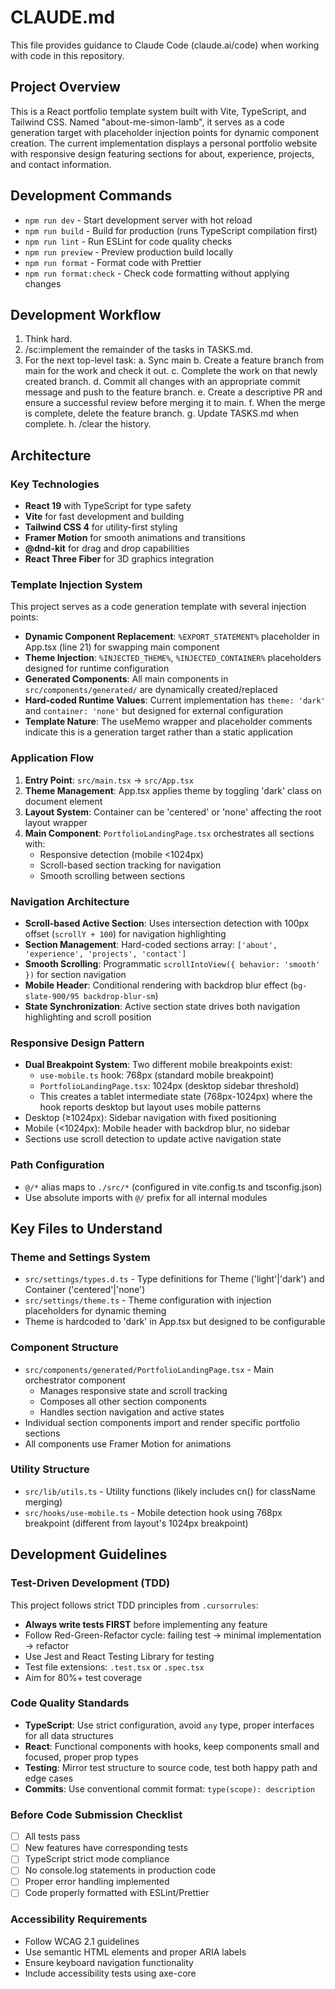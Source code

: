 # CLAUDE.md

This file provides guidance to Claude Code (claude.ai/code) when working with code in this repository.

## Project Overview

This is a React portfolio template system built with Vite, TypeScript, and Tailwind CSS. Named "about-me-simon-lamb", it serves as a code generation target with placeholder injection points for dynamic component creation. The current implementation displays a personal portfolio website with responsive design featuring sections for about, experience, projects, and contact information.

## Development Commands

- `npm run dev` - Start development server with hot reload
- `npm run build` - Build for production (runs TypeScript compilation first)
- `npm run lint` - Run ESLint for code quality checks
- `npm run preview` - Preview production build locally
- `npm run format` - Format code with Prettier
- `npm run format:check` - Check code formatting without applying changes

## Development Workflow

1. Think hard.
2. /sc:implement the remainder of the tasks in TASKS.md.
3. For the next top-level task:
   a. Sync main
   b. Create a feature branch from main for the work and check it out.
   c. Complete the work on that newly created branch.
   d. Commit all changes with an appropriate commit message and push to the feature branch.
   e. Create a descriptive PR and ensure a successful review before merging it to main.
   f. When the merge is complete, delete the feature branch.
   g. Update TASKS.md when complete.
   h. /clear the history.

## Architecture

### Key Technologies

- **React 19** with TypeScript for type safety
- **Vite** for fast development and building
- **Tailwind CSS 4** for utility-first styling
- **Framer Motion** for smooth animations and transitions
- **@dnd-kit** for drag and drop capabilities
- **React Three Fiber** for 3D graphics integration

### Template Injection System

This project serves as a code generation template with several injection points:

- **Dynamic Component Replacement**: `%EXPORT_STATEMENT%` placeholder in App.tsx (line 21) for swapping main component
- **Theme Injection**: `%INJECTED_THEME%`, `%INJECTED_CONTAINER%` placeholders designed for runtime configuration
- **Generated Components**: All main components in `src/components/generated/` are dynamically created/replaced
- **Hard-coded Runtime Values**: Current implementation has `theme: 'dark'` and `container: 'none'` but designed for external configuration
- **Template Nature**: The useMemo wrapper and placeholder comments indicate this is a generation target rather than a static application

### Application Flow

1. **Entry Point**: `src/main.tsx` → `src/App.tsx`
2. **Theme Management**: App.tsx applies theme by toggling 'dark' class on document element
3. **Layout System**: Container can be 'centered' or 'none' affecting the root layout wrapper
4. **Main Component**: `PortfolioLandingPage.tsx` orchestrates all sections with:
   - Responsive detection (mobile <1024px)
   - Scroll-based section tracking for navigation
   - Smooth scrolling between sections

### Navigation Architecture

- **Scroll-based Active Section**: Uses intersection detection with 100px offset (`scrollY + 100`) for navigation highlighting
- **Section Management**: Hard-coded sections array: `['about', 'experience', 'projects', 'contact']`
- **Smooth Scrolling**: Programmatic `scrollIntoView({ behavior: 'smooth' })` for section navigation
- **Mobile Header**: Conditional rendering with backdrop blur effect (`bg-slate-900/95 backdrop-blur-sm`)
- **State Synchronization**: Active section state drives both navigation highlighting and scroll position

### Responsive Design Pattern

- **Dual Breakpoint System**: Two different mobile breakpoints exist:
  - `use-mobile.ts` hook: 768px (standard mobile breakpoint)
  - `PortfolioLandingPage.tsx`: 1024px (desktop sidebar threshold)
  - This creates a tablet intermediate state (768px-1024px) where the hook reports desktop but layout uses mobile patterns
- Desktop (≥1024px): Sidebar navigation with fixed positioning
- Mobile (<1024px): Mobile header with backdrop blur, no sidebar
- Sections use scroll detection to update active navigation state

### Path Configuration

- `@/*` alias maps to `./src/*` (configured in vite.config.ts and tsconfig.json)
- Use absolute imports with `@/` prefix for all internal modules

## Key Files to Understand

### Theme and Settings System

- `src/settings/types.d.ts` - Type definitions for Theme ('light'|'dark') and Container ('centered'|'none')
- `src/settings/theme.ts` - Theme configuration with injection placeholders for dynamic theming
- Theme is hardcoded to 'dark' in App.tsx but designed to be configurable

### Component Structure

- `src/components/generated/PortfolioLandingPage.tsx` - Main orchestrator component
  - Manages responsive state and scroll tracking
  - Composes all other section components
  - Handles section navigation and active states
- Individual section components import and render specific portfolio sections
- All components use Framer Motion for animations

### Utility Structure

- `src/lib/utils.ts` - Utility functions (likely includes cn() for className merging)
- `src/hooks/use-mobile.ts` - Mobile detection hook using 768px breakpoint (different from layout's 1024px breakpoint)

## Development Guidelines

### Test-Driven Development (TDD)

This project follows strict TDD principles from `.cursorrules`:

- **Always write tests FIRST** before implementing any feature
- Follow Red-Green-Refactor cycle: failing test → minimal implementation → refactor
- Use Jest and React Testing Library for testing
- Test file extensions: `.test.tsx` or `.spec.tsx`
- Aim for 80%+ test coverage

### Code Quality Standards

- **TypeScript**: Use strict configuration, avoid `any` type, proper interfaces for all data structures
- **React**: Functional components with hooks, keep components small and focused, proper prop types
- **Testing**: Mirror test structure to source code, test both happy path and edge cases
- **Commits**: Use conventional commit format: `type(scope): description`

### Before Code Submission Checklist

- [ ] All tests pass
- [ ] New features have corresponding tests
- [ ] TypeScript strict mode compliance
- [ ] No console.log statements in production code
- [ ] Proper error handling implemented
- [ ] Code properly formatted with ESLint/Prettier

### Accessibility Requirements

- Follow WCAG 2.1 guidelines
- Use semantic HTML elements and proper ARIA labels
- Ensure keyboard navigation functionality
- Include accessibility tests using axe-core
